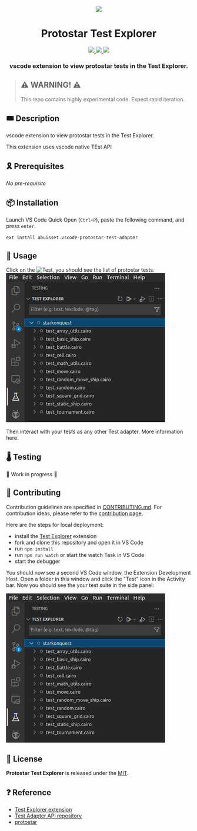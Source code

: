 <p align="center">
    <img src="resources/img/logo.png">
</p>
<div align="center">
  <h1 align="center">Protostar Test Explorer</h1>
  <p align="center">
    <a href="https://discord.gg/onlydust">
        <img src="https://img.shields.io/badge/Discord-6666FF?style=for-the-badge&logo=discord&logoColor=white">
    </a>
    <a href="https://twitter.com/intent/follow?screen_name=onlydust_xyz">
        <img src="https://img.shields.io/badge/Twitter-1DA1F2?style=for-the-badge&logo=twitter&logoColor=white">
    </a>
    <a href="https://contributions.onlydust.xyz/">
        <img src="https://img.shields.io/badge/Contribute-6A1B9A?style=for-the-badge&logo=notion&logoColor=white">
    </a>
  </p>
  
  <h3 align="center">vscode extension to view protostar tests in the Test Explorer.</h3>
</div>

> ## ⚠️ WARNING! ⚠️
>
> This repo contains highly experimental code.
> Expect rapid iteration.

## 🎟️ Description

vscode extension to view protostar tests in the Test Explorer.

This extension uses vscode native TEst API

## 🎗️ Prerequisites

_No pre-requisite_

## 📦 Installation

Launch VS Code Quick Open (`Ctrl+P`), paste the following command, and press `enter`.
```
ext install abuisset.vscode-protostar-test-adapter
```

## 🔬 Usage

Click on the ![Test](./img/test-explorer-icon.png), you should see the list of protostar tests.
![test view](img/tests-view.png)

Then interact with your tests as any other Test adapter.
More information here.

## 🌡️ Testing

:construction: Work in progress :construction:

## 🫶 Contributing

Contribution guidelines are specified in [CONTRIBUTING.md](CONTRIBUTING.md).
For contribution ideas, please refer to the [contribution page](https://contributions.onlydust.xyz).

Here are the steps for local deployment:

* install the [Test Explorer](https://marketplace.visualstudio.com/items?itemName=hbenl.vscode-test-explorer) extension
* fork and clone this repository and open it in VS Code
* run `npm install`
* run `npm run watch` or start the watch Task in VS Code
* start the debugger

You should now see a second VS Code window, the Extension Development Host.
Open a folder in this window and click the "Test" icon in the Activity bar.
Now you should see the your test suite in the side panel:

![test view](img/tests-view.png)

## 📄 License

**Protostar Test Explorer** is released under the [MIT](LICENSE).

## ❓ Reference 

* [Test Explorer extension](https://marketplace.visualstudio.com/items?itemName=hbenl.vscode-test-explorer)
* [Test Adapter API repository](https://github.com/hbenl/vscode-test-adapter-api)
* [protostar](https://docs.swmansion.com/protostar/)

